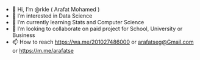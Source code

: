 - 👋 Hi, I’m @rkle ( Arafat Mohamed )
- 👀 I’m interested in Data Science
- 🌱 I’m currently learning Stats and Computer Science
- 💞️ I’m looking to collaborate on paid project for School, University or Business
- 📫 How to reach https://wa.me/201027486000 or arafatseg@Gmail.com or https://m.me/arafatse

<!---
rkle/rkle is a ✨ special ✨ repository because its `README.md` (this file) appears on your GitHub profile.
You can click the Preview link to take a look at your changes.
--->
